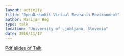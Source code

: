 ```yaml
---
layout: activity
title: "OpenDreamKit Virtual Research Environment"
author: Marijan Beg
type: talk
location: "University of Ljubljana, Slovenia"
date: 2016/11/17
---
```


[Pdf slides of Talk](http://joommf.github.io/assets/2016-11-17-openscience-ljubljana.pdf)
